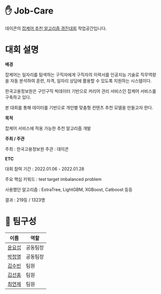# ✋ Job-Care
데이콘의 [잡케어 추천 알고리즘 경진대회](https://dacon.io/competitions/official/235863/overview/description) 작업공간입니다.

# 대회 설명

**배경**

잡케어는 일자리를 탐색하는 구직자에게 구직자의 이력서를 인공지능 기술로 직무역량을 자동 분석하여 훈련, 자격, 일자리 상담에 활용할 수 있도록 지원하는 시스템이다.

한국고용정보원은 구인구직 빅데이터 기반으로 커리어 관리 서비스인 잡케어 서비스를 구축하고 있다. 

본 대회를 통해 데이터를 기반으로 개인별 맞춤형 컨텐츠 추천 모델을 만들고자 한다.

**목적**

잡케어 서비스에 적용 가능한 추천 알고리즘 개발

**주최 / 주관**

주최 : 한국고용정보원
주관 : 데이콘

**ETC**

대회 참여 기간 : 2022.01.06 - 2022.01.28

주요 핵심 키워드 : test target imbalanced problem

사용했던 알고리즘 : ExtraTree, LightGBM, XGBoost, Catboost 등등

결과 : 219등 / 1323명 

# 💁 팀구성

|이름|역할|
|---------|---------|
|[윤요섭](https://github.com/yunyoseob)|공동팀장|
|[박정열](https://github.com/qkrwjdduf159)|공동팀장|
|[김수빈](https://github.com/AshbeeKim)|팀원|
|[김선홍](https://github.com/seonhong416)|팀원|
|[최연제](https://github.com/oliviachchoi)|팀원|




